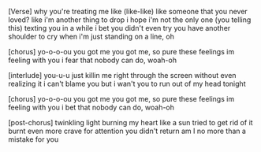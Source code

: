  [Verse]
why you're treating me like (like-like)
like someone that you never loved?
like i'm another thing to drop
i hope i'm not the only one
(you telling this)
texting you in a while
 i bet you didn't even try
 you have another shoulder to cry
 when i'm just standing on a line, oh

[chorus]
yo-o-o-ou
you got me 
you got me, so pure
these feelings im feeling with you 
i fear that nobody can do, woah-oh

[interlude]
you-u-u just killin me right through the screen
without even realizing it
i can't blame you
but i wan't you to run out of my head tonight

[chorus]
yo-o-o-ou
you got me 
you got me, so pure
these feelings im feeling with you 
i bet that nobody can do, woah-oh

[post-chorus]
twinkling light burning my heart like a sun
tried to get rid of it 
burnt even more
crave for attention
you didn't return
am I no more than a mistake for you





